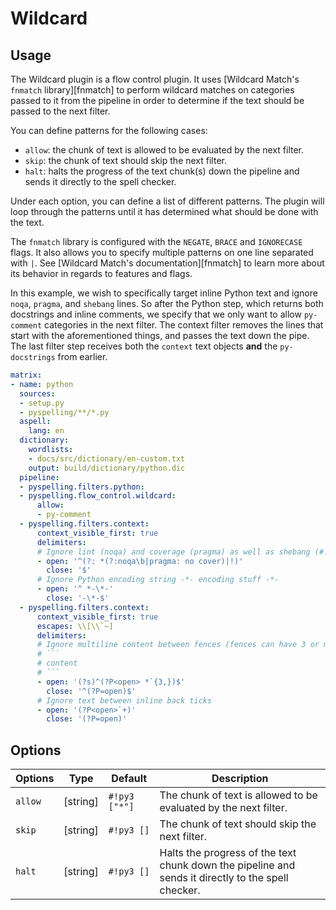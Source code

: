 # Wildcard

## Usage

The Wildcard plugin is a flow control plugin. It uses [Wildcard Match's `fnmatch` library][fnmatch] to perform wildcard
matches on categories passed to it from the pipeline in order to determine if the text should be passed to the next
filter.

You can define patterns for the following cases:

-   `allow`: the chunk of text is allowed to be evaluated by the next filter.
-   `skip`: the chunk of text should skip the next filter.
-   `halt`: halts the progress of the text chunk(s) down the pipeline and sends it directly to the spell checker.

Under each option, you can define a list of different patterns. The plugin will loop through the patterns until it has
determined what should be done with the text.

The `fnmatch` library is configured with the `NEGATE`, `BRACE` and `IGNORECASE` flags. It also allows you to specify
multiple patterns on one line separated with `|`.  See [Wildcard Match's documentation][fnmatch] to learn more about its
behavior in regards to features and flags.

In this example, we wish to specifically target inline Python text and ignore `noqa`, `pragma`, and `shebang` lines.  So
after the Python step, which returns both docstrings and inline comments, we specify that we only want to allow
`py-comment` categories in the next filter. The context filter removes the lines that start with the aforementioned
things, and passes the text down the pipe.  The last filter step receives both the `context` text objects **and** the
`py-docstrings` from earlier.

```yaml
matrix:
- name: python
  sources:
  - setup.py
  - pyspelling/**/*.py
  aspell:
    lang: en
  dictionary:
    wordlists:
    - docs/src/dictionary/en-custom.txt
    output: build/dictionary/python.dic
  pipeline:
  - pyspelling.filters.python:
  - pyspelling.flow_control.wildcard:
      allow:
      - py-comment
  - pyspelling.filters.context:
      context_visible_first: true
      delimiters:
      # Ignore lint (noqa) and coverage (pragma) as well as shebang (#!)
      - open: '^(?: *(?:noqa\b|pragma: no cover)|!)'
        close: '$'
      # Ignore Python encoding string -*- encoding stuff -*-
      - open: '^ *-\*-'
        close: '-\*-$'
  - pyspelling.filters.context:
      context_visible_first: true
      escapes: \\[\\`~]
      delimiters:
      # Ignore multiline content between fences (fences can have 3 or more back ticks)
      # ```
      # content
      # ```
      - open: '(?s)^(?P<open> *`{3,})$'
        close: '^(?P=open)$'
      # Ignore text between inline back ticks
      - open: '(?P<open>`+)'
        close: '(?P=open)'
```

## Options

Options | Type     | Default       | Description
------- | -------- | ------------- | -----------
`allow` | [string] | `#!py3 ["*"]` | The chunk of text is allowed to be evaluated by the next filter.
`skip`  | [string] | `#!py3 []`    | The chunk of text should skip the next filter.
`halt`  | [string] | `#!py3 []`    | Halts the progress of the text chunk down the pipeline and sends it directly to the spell checker.
